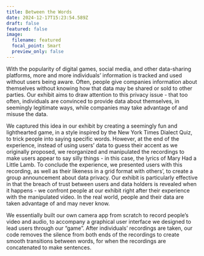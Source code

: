 ```yaml
---
title: Between the Words
date: 2024-12-17T15:23:54.589Z
draft: false
featured: false
image:
  filename: featured
  focal_point: Smart
  preview_only: false
---
```

With the popularity of digital games, social media, and other data-sharing platforms, more and more individuals’ information is tracked and used without users being aware. Often, people give companies information about themselves without knowing how that data may be shared or sold to other parties. Our exhibit aims to draw attention to this privacy issue - that too often, individuals are convinced to provide data about themselves, in seemingly legitimate ways, while companies may take advantage of and misuse the data. 

We captured this idea in our exhibit by creating a seemingly fun and lighthearted game, in a style inspired by the New York Times Dialect Quiz, to trick people into saying specific words. However, at the end of the experience, instead of using users’ data to guess their accent as we originally proposed, we reorganized and manipulated the recordings to make users appear to say silly things - in this case, the lyrics of Mary Had a Little Lamb. To conclude the experience, we presented users with this recording, as well as their likeness in a grid format with others’, to create a group announcement about data privacy. Our exhibit is particularly effective in that the breach of trust between users and data holders is revealed when it happens - we confront people at our exhibit right after their experience with the manipulated video. In the real world, people and their data are taken advantage of and may never know. 

We essentially built our own camera app from scratch to record people’s video and audio, to accompany a graphical user interface we designed to lead users through our “game”. After individuals’ recordings are taken, our code removes the silence from both ends of the recordings to create smooth transitions between words, for when the recordings are concatenated to make sentences.